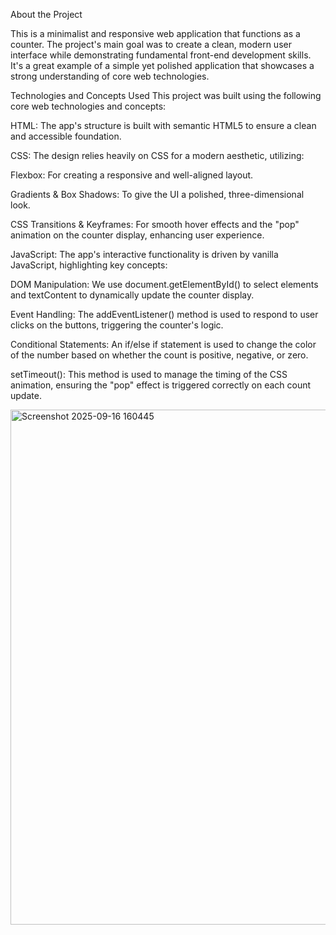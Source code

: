 About the Project

This is a minimalist and responsive web application that functions as a counter. The project's main goal was to create a clean, modern user interface while demonstrating fundamental front-end development skills. It's a great example of a simple yet polished application that showcases a strong understanding of core web technologies.

Technologies and Concepts Used
This project was built using the following core web technologies and concepts:

HTML: The app's structure is built with semantic HTML5 to ensure a clean and accessible foundation.

CSS: The design relies heavily on CSS for a modern aesthetic, utilizing:

Flexbox: For creating a responsive and well-aligned layout.

Gradients & Box Shadows: To give the UI a polished, three-dimensional look.

CSS Transitions & Keyframes: For smooth hover effects and the "pop" animation on the counter display, enhancing user experience.

JavaScript: The app's interactive functionality is driven by vanilla JavaScript, highlighting key concepts:

DOM Manipulation: We use document.getElementById() to select elements and textContent to dynamically update the counter display.

Event Handling: The addEventListener() method is used to respond to user clicks on the buttons, triggering the counter's logic.

Conditional Statements: An if/else if statement is used to change the color of the number based on whether the count is positive, negative, or zero.

setTimeout(): This method is used to manage the timing of the CSS animation, ensuring the "pop" effect is triggered correctly on each count update.

<img width="1522" height="824" alt="Screenshot 2025-09-16 160445" src="https://github.com/user-attachments/assets/32b266c2-ed77-42e7-b5a4-84cdd67880c6" />
